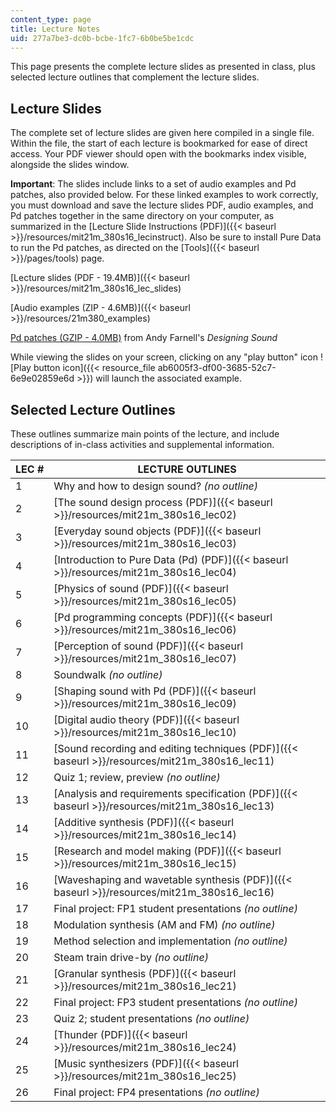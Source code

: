```yaml
---
content_type: page
title: Lecture Notes
uid: 277a7be3-dc0b-bcbe-1fc7-6b0be5be1cdc
---
```


This page presents the complete lecture slides as presented in class, plus selected lecture outlines that complement the lecture slides.

Lecture Slides
--------------

The complete set of lecture slides are given here compiled in a single file. Within the file, the start of each lecture is bookmarked for ease of direct access. Your PDF viewer should open with the bookmarks index visible, alongside the slides window. 

**Important**: The slides include links to a set of audio examples and Pd patches, also provided below. For these linked examples to work correctly, you must download and save the lecture slides PDF, audio examples, and Pd patches together in the same directory on your computer, as summarized in the [Lecture Slide Instructions (PDF)]({{< baseurl >}}/resources/mit21m_380s16_lecinstruct). Also be sure to install Pure Data to run the Pd patches, as directed on the [Tools]({{< baseurl >}}/pages/tools) page.

[Lecture slides (PDF - 19.4MB)]({{< baseurl >}}/resources/mit21m_380s16_lec_slides)

[Audio examples (ZIP - 4.6MB)]({{< baseurl >}}/resources/21m380_examples)

[Pd patches (GZIP - 4.0MB)](https://mitpress.mit.edu/sites/default/files/titles/content/ds_pd_examples.tar.gz) from Andy Farnell's _Designing Sound_

While viewing the slides on your screen, clicking on any "play button" icon ![Play button icon]({{< resource_file ab6005f3-df00-3685-52c7-6e9e02859e6d >}}) will launch the associated example.

Selected Lecture Outlines
-------------------------

These outlines summarize main points of the lecture, and include descriptions of in-class activities and supplemental information.

| LEC # | LECTURE OUTLINES |
| --- | --- |
| 1 | Why and how to design sound? _(no outline)_ |
| 2 | [The sound design process (PDF)]({{< baseurl >}}/resources/mit21m_380s16_lec02) |
| 3 | [Everyday sound objects (PDF)]({{< baseurl >}}/resources/mit21m_380s16_lec03) |
| 4 | [Introduction to Pure Data (Pd) (PDF)]({{< baseurl >}}/resources/mit21m_380s16_lec04) |
| 5 | [Physics of sound (PDF)]({{< baseurl >}}/resources/mit21m_380s16_lec05) |
| 6 | [Pd programming concepts (PDF)]({{< baseurl >}}/resources/mit21m_380s16_lec06) |
| 7 | [Perception of sound (PDF)]({{< baseurl >}}/resources/mit21m_380s16_lec07) |
| 8 | Soundwalk _(no outline)_ |
| 9 | [Shaping sound with Pd (PDF)]({{< baseurl >}}/resources/mit21m_380s16_lec09) |
| 10 | [Digital audio theory (PDF)]({{< baseurl >}}/resources/mit21m_380s16_lec10) |
| 11 | [Sound recording and editing techniques (PDF)]({{< baseurl >}}/resources/mit21m_380s16_lec11) |
| 12 | Quiz 1; review, preview _(no outline)_ |
| 13 | [Analysis and requirements specification (PDF)]({{< baseurl >}}/resources/mit21m_380s16_lec13) |
| 14 | [Additive synthesis (PDF)]({{< baseurl >}}/resources/mit21m_380s16_lec14) |
| 15 | [Research and model making (PDF)]({{< baseurl >}}/resources/mit21m_380s16_lec15) |
| 16 | [Waveshaping and wavetable synthesis (PDF)]({{< baseurl >}}/resources/mit21m_380s16_lec16) |
| 17 | Final project: FP1 student presentations _(no outline)_ |
| 18 | Modulation synthesis (AM and FM) _(no outline)_ |
| 19 | Method selection and implementation _(no outline)_ |
| 20 | Steam train drive-by _(no outline)_ |
| 21 | [Granular synthesis (PDF)]({{< baseurl >}}/resources/mit21m_380s16_lec21) |
| 22 | Final project: FP3 student presentations _(no outline)_ |
| 23 | Quiz 2; student presentations _(no outline)_ |
| 24 | [Thunder (PDF)]({{< baseurl >}}/resources/mit21m_380s16_lec24) |
| 25 | [Music synthesizers (PDF)]({{< baseurl >}}/resources/mit21m_380s16_lec25) |
| 26 | Final project: FP4 presentations _(no outline)_